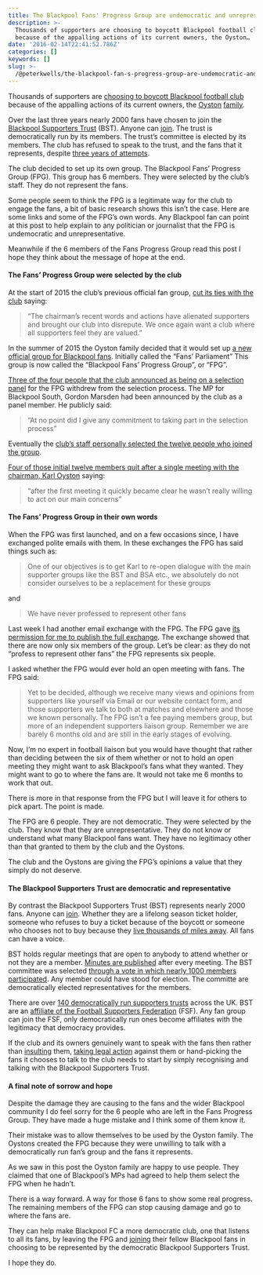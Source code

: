 ```yaml
---
title: The Blackpool Fans' Progress Group are undemocratic and unrepresentative
description: >-
  Thousands of supporters are choosing to boycott Blackpool football club
  because of the appalling actions of its current owners, the Oyston…
date: '2016-02-14T22:41:52.786Z'
categories: []
keywords: []
slug: >-
  /@peterkwells/the-blackpool-fan-s-progress-group-are-undemocratic-and-unrepresentative-15a56ef70942
---
```


Thousands of supporters are [choosing to boycott Blackpool football club](https://medium.com/@peterkwells/blackpool-fc-it-s-time-to-make-a-choice-9f3c30ad335f#.vehpnlfge) because of the appalling actions of its current owners, the [Oyston](https://en.wikipedia.org/wiki/Karl_Oyston) [family](https://en.wikipedia.org/wiki/Owen_Oyston).

Over the last three years nearly 2000 fans have chosen to join the [Blackpool Supporters Trust](https://blackpoolsupporterstrust.org) (BST). Anyone can [join](https://blackpoolsupporterstrust.org/civicrm/contribute/transact?reset=1&id=1). The trust is democratically run by its members. The trust’s committee is elected by its members. The club has refused to speak to the trust, and the fans that it represents, despite [three years of attempts](http://www.backhenrystreet.co.uk/thread-29022.html#.VroutoQ5RAZ).

The club decided to set up its own group. The Blackpool Fans’ Progress Group (FPG). This group has 6 members. They were selected by the club’s staff. They do not represent the fans.

Some people seem to think the FPG is a legitimate way for the club to engage the fans, a bit of basic research shows this isn’t the case. Here are some links and some of the FPG’s own words. Any Blackpool fan can point at this post to help explain to any politician or journalist that the FPG is undemocratic and unrepresentative.

Meanwhile if the 6 members of the Fans Progress Group read this post I hope they think about the message of hope at the end.

#### The Fans’ Progress Group were selected by the club

At the start of 2015 the club’s previous official fan group, [cut its ties with the club](http://www.bbc.co.uk/sport/football/30755815) saying:

> “The chairman’s recent words and actions have alienated supporters and brought our club into disrepute. We once again want a club where all supporters feel they are valued.”

In the summer of 2015 the Oyston family decided that it would set up [a new official group for Blackpool fans](http://www.blackpoolfc.co.uk/news/article/club-announces-launch-of-fans-parliament-2466141.aspx). Initially called the “Fans’ Parliament” This group is now called the “Blackpool Fans’ Progress Group”, or “FPG”.

[Three of the four people that the club announced as being on a selection panel](http://www.blackpoolgazette.co.uk/sport/blackpool-fc/pool-latest/trio-withdraw-from-bfc-fans-parliament-process-1-7333039) for the FPG withdrew from the selection process. The MP for Blackpool South, Gordon Marsden had been announced by the club as a panel member. He publicly said:

> “At no point did I give any commitment to taking part in the selection process”

Eventually the [club’s staff personally selected the twelve people who joined the group](http://www.blackpoolfpg.co.uk/#!our-formation/c4t6f).

[Four of those initial twelve members quit after a single meeting with the chairman, Karl Oyston](http://www.blackpoolgazette.co.uk/sport/blackpool-fc/pool-latest/four-quit-oyston-fan-group-after-just-one-meeting-1-7504465) saying:

> “after the first meeting it quickly became clear he wasn’t really willing to act on our main concerns”

#### The Fans’ Progress Group in their own words

When the FPG was first launched, and on a few occasions since, I have exchanged polite emails with them. In these exchanges the FPG has said things such as:

> One of our objectives is to get Karl to re-open dialogue with the main supporter groups like the BST and BSA etc., we absolutely do not consider ourselves to be a replacement for these groups

and

> We have never professed to represent other fans

Last week I had another email exchange with the FPG. The FPG gave [its permission for me to publish the full exchange](https://medium.com/@peterkwells/an-exchange-with-the-blackpool-fans-progress-group-e033e4d03ebe#.xqfss04qo). The exchange showed that there are now only six members of the group. Let’s be clear: as they do not “profess to represent other fans” the FPG represents six people.

I asked whether the FPG would ever hold an open meeting with fans. The FPG said:

> Yet to be decided, although we receive many views and opinions from supporters like yourself via Email or our website contact form, and those supporters we talk to both at matches and elsewhere and those we known personally. The FPG isn’t a fee paying members group, but more of an independent supporters liaison group. Remember we are barely 6 months old and are still in the early stages of evolving.

Now, I’m no expert in football liaison but you would have thought that rather than deciding between the six of them whether or not to hold an open meeting they might want to ask Blackpool’s fans what they wanted. They might want to go to where the fans are. It would not take me 6 months to work that out.

There is more in that response from the FPG but I will leave it for others to pick apart. The point is made.

The FPG are 6 people. They are not democratic. They were selected by the club. They know that they are unrepresentative. They do not know or understand what many Blackpool fans want. They have no legitimacy other than that granted to them by the club and the Oystons.

The club and the Oystons are giving the FPG’s opinions a value that they simply do not deserve.

#### The Blackpool Supporters Trust are democratic and representative

By contrast the Blackpool Supporters Trust (BST) represents nearly 2000 fans. Anyone can [join](https://blackpoolsupporterstrust.org/civicrm/contribute/transact?reset=1&id=1). Whether they are a lifelong season ticket holder, someone who refuses to buy a ticket because of the boycott or someone who chooses not to buy because they [live thousands of miles away](http://www.nataseasiders.com/). All fans can have a voice.

BST holds regular meetings that are open to anybody to attend whether or not they are a member. [Minutes are published](https://blackpoolsupporterstrust.org/general-meeting-minutes-31st-january-2015) after every meeting. The BST committee was selected [through a vote in which nearly 1000 members participated](https://www.blackpoolsupporterstrust.org/committee-election-results-2015). Any member could have stood for election. The committe are democratically elected representatives for the members.

There are over [140 democratically run supporters trusts](https://en.m.wikipedia.org/wiki/Supporters%27_trust) across the UK. BST are an [affiliate of the Football Supporters Federation](http://www.fsf.org.uk/about-us/affiliates-and-associates) (FSF). Any fan group can join the FSF, only democratically run ones become affiliates with the legitimacy that democracy provides.

If the club and its owners genuinely want to speak with the fans then rather than [insulting](http://www.nytimes.com/2015/05/03/sports/soccer/as-blackpool-fcs-failures-grow-so-does-fans-displeasure.html?_r=1) them, [taking legal action](http://www.theguardian.com/football/2015/apr/17/blackpool-fan-20000-oystons-threaten-court-online-post) against them or hand-picking the fans it chooses to talk to the club needs to start by simply recognising and talking with the Blackpool Supporters Trust.

#### A final note of sorrow and hope

Despite the damage they are causing to the fans and the wider Blackpool community I do feel sorry for the 6 people who are left in the Fans Progress Group. They have made a huge mistake and I think some of them know it.

Their mistake was to allow themselves to be used by the Oyston family. The Oystons created the FPG because they were unwilling to talk with a democratically run fan’s group and the fans it represents.

As we saw in this post the Oyston family are happy to use people. They claimed that one of Blackpool’s MPs had agreed to help them select the FPG when he hadn’t.

There is a way forward. A way for those 6 fans to show some real progress. The remaining members of the FPG can stop causing damage and go to where the fans are.

They can help make Blackpool FC a more democratic club, one that listens to all its fans, by leaving the FPG and [joining](https://blackpoolsupporterstrust.org/civicrm/contribute/transact?reset=1&id=1) their fellow Blackpool fans in choosing to be represented by the democratic Blackpool Supporters Trust.

I hope they do.